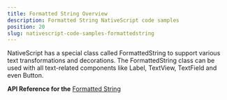 ```yaml
---
title: Formatted String Overview
description: Formatted String NativeScript code samples
position: 20
slug: nativescript-code-samples-formattedstring
---
```

NativeScript has a special class called FormattedString to support various text transformations and decorations. The FormattedString class can be used with all text-related components like Label, TextView, TextField and even Button.

**API Reference for the** [Formatted String](http://docs.nativescript.org/api-reference/modules/_text_formatted_string_.html)